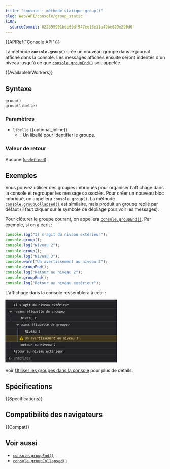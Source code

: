 ```yaml
---
title: "console : méthode statique group()"
slug: Web/API/console/group_static
l10n:
  sourceCommit: 022399901bdc60df947ee15e11a49be029e290d0
---
```


{{APIRef("Console API")}}

La méthode **`console.group()`** crée un nouveau groupe dans le journal affiché dans la console. Les messages affichés ensuite seront indentés d'un niveau jusqu'à ce que [`console.groupEnd()`](/fr/docs/Web/API/console/groupend_static) soit appelée.

{{AvailableInWorkers}}

## Syntaxe

```js-nolint
group()
group(libelle)
```

### Paramètres

- `libelle` {{optional_inline}}
  - : Un libellé pour identifier le groupe.

### Valeur de retour

Aucune ([`undefined`](/fr/docs/Web/JavaScript/Reference/Global_Objects/undefined)).

## Exemples

Vous pouvez utiliser des groupes imbriqués pour organiser l'affichage dans la console et regrouper les messages associés. Pour créer un nouveau bloc imbriqué, on appellera `console.group()`. La méthode [`console.groupCollapsed()`](/fr/docs/Web/API/console/groupcollapsed_static) est similaire, mais produit un groupe replié par défaut (il faut cliquer sur le symbole de dépliage pour voir les messages).

Pour clôturer le groupe courant, on appellera [`console.groupEnd()`](/fr/docs/Web/API/console/groupend_static). Par exemple, si on a écrit&nbsp;:

```js
console.log("Il s'agit du niveau extérieur");
console.group();
console.log("Niveau 2");
console.group();
console.log("Niveau 3");
console.warn("Un avertissement au niveau 3");
console.groupEnd();
console.log("Retour au niveau 2");
console.groupEnd();
console.log("Retour au niveau extérieur");
```

L'affichage dans la console ressemblera à ceci&nbsp;:

![Une capture d'écran des messages imbriqués dans la sortie de la console.](nesting.png)

Voir [Utiliser les groupes dans la console](/fr/docs/Web/API/console#utiliser_des_groupes_dans_la_console) pour plus de détails.

## Spécifications

{{Specifications}}

## Compatibilité des navigateurs

{{Compat}}

## Voir aussi

- [`console.groupEnd()`](/fr/docs/Web/API/console/groupend_static)
- [`console.groupCollapsed()`](/fr/docs/Web/API/console/groupcollapsed_static)
